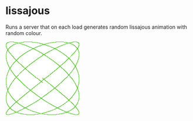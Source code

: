 # lissajous

Runs a server that on each load generates random lissajous animation with random colour.

![image](https://github.com/williamhgough/lissajous/blob/master/out.gif?raw=true)
